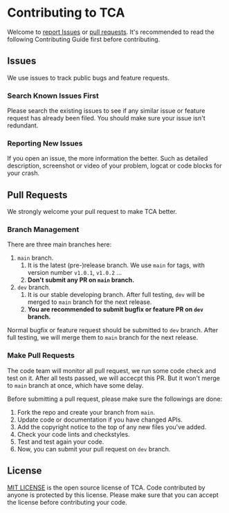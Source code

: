 # Contributing to TCA
Welcome to [report Issues](issues) or [pull requests](pulls). It's recommended to read the following Contributing Guide first before contributing. 

## Issues
We use issues to track public bugs and feature requests.

### Search Known Issues First
Please search the existing issues to see if any similar issue or feature request has already been filed. You should make sure your issue isn't redundant.

### Reporting New Issues
If you open an issue, the more information the better. Such as detailed description, screenshot or video of your problem, logcat or code blocks for your crash.

## Pull Requests
We strongly welcome your pull request to make TCA better. 

### Branch Management
There are three main branches here:

1. `main` branch.
	1. It is the latest (pre-)release branch. We use `main` for tags, with version number `v1.0.1`, `v1.0.2` ...
	2. **Don't submit any PR on `main` branch.**
2. `dev` branch. 
	1. It is our stable developing branch. After full testing, `dev` will be merged to `main` branch for the next release.
	2. **You are recommended to submit bugfix or feature PR on `dev` branch.**

Normal bugfix or feature request should be submitted to `dev` branch. After full testing, we will merge them to `main` branch for the next release. 

### Make Pull Requests
The code team will monitor all pull request, we run some code check and test on it. After all tests passed, we will accecpt this PR. But it won't merge to `main` branch at once, which have some delay.

Before submitting a pull request, please make sure the followings are done:

1. Fork the repo and create your branch from `main`.
2. Update code or documentation if you have changed APIs.
3. Add the copyright notice to the top of any new files you've added.
4. Check your code lints and checkstyles.
5. Test and test again your code.
6. Now, you can submit your pull request on `dev` branch.

## License
[MIT LICENSE](LICENSE) is the open source license of TCA. Code contributed by anyone is protected by this license. Please make sure that you can accept the license before contributing your code.